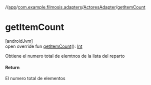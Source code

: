 //[app](../../../index.md)/[com.example.filmosis.adapters](../index.md)/[ActoresAdapter](index.md)/[getItemCount](get-item-count.md)

# getItemCount

[androidJvm]\
open override fun [getItemCount](get-item-count.md)(): [Int](https://kotlinlang.org/api/latest/jvm/stdlib/kotlin/-int/index.html)

Obtiene el numero total de elemtnos de la lista del reparto

#### Return

El numero total de elementos
